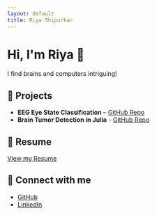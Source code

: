 ```yaml
---
layout: default
title: Riya Shipurkar
---
```


<div style="text-align: center;">



</div>

# Hi, I'm Riya 👋

I find brains and computers intriguing!

## 🔬 Projects

- **EEG Eye State Classification** – [GitHub Repo](https://github.com/riya-shipurkar/Eye-State-Classification.git)
- **Brain Tumor Detection in Julia** - [GitHub Repo](https://github.com/riya-shipurkar/brain-tumor-detection.git)

## 📄 Resume

[View my Resume](https://drive.google.com/file/d/1EiK1Q9ywIsleHGWF70maRao0kir7SZ5O/view?usp=sharing)

## 🔗 Connect with me

- [GitHub](https://github.com/riya-shipurkar)
- [LinkedIn](https://linkedin.com/in/riya-shipurkar)

